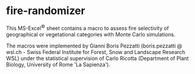 

# fire-randomizer
This MS-Excel<sup>&#169;</sup> sheet contains a macro to assess fire selectivity of geographical or vegetational categories with Monte Carlo simulations.

The macros were implemented by Gianni Boris Pezzatti (boris.pezzatti @ wsl.ch  - Swiss Federal Institute for Forest, Snow and Landscape Research WSL) under the statistical supervision of Carlo Ricotta (Department of Plant Biology, University of Rome 'La Sapienza').
